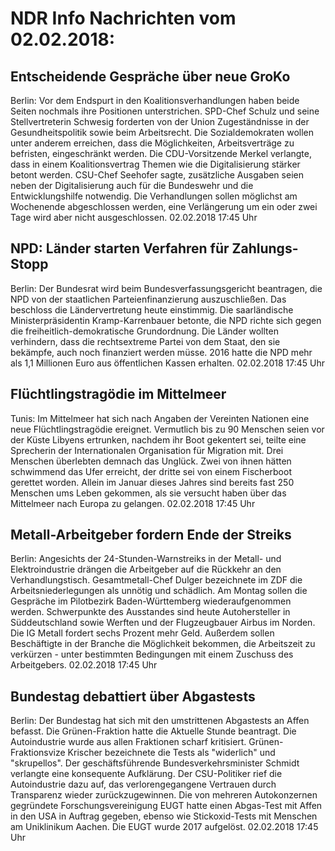 # NDR Info Nachrichten vom 02.02.2018:


## Entscheidende Gespräche über neue GroKo
Berlin: Vor dem Endspurt in den Koalitionsverhandlungen haben beide Seiten nochmals ihre Positionen unterstrichen. SPD-Chef Schulz und seine Stellvertreterin Schwesig forderten von der Union Zugeständnisse in der Gesundheitspolitik sowie beim Arbeitsrecht. Die Sozialdemokraten wollen unter anderem erreichen, dass die Möglichkeiten, Arbeitsverträge zu befristen, eingeschränkt werden. Die CDU-Vorsitzende Merkel verlangte, dass in einem Koalitionsvertrag Themen wie die Digitalisierung stärker betont werden. CSU-Chef Seehofer sagte, zusätzliche Ausgaben seien neben der Digitalisierung auch für die Bundeswehr und die Entwicklungshilfe notwendig. Die Verhandlungen sollen möglichst am Wochenende abgeschlossen werden, eine Verlängerung um ein oder zwei Tage wird aber nicht ausgeschlossen. 02.02.2018 17:45 Uhr 

## NPD: Länder starten Verfahren für Zahlungs-Stopp
Berlin: Der Bundesrat wird beim Bundesverfassungsgericht beantragen, die NPD von der staatlichen Parteienfinanzierung auszuschließen. Das beschloss die Ländervertretung heute einstimmig. Die saarländische Ministerpräsidentin Kramp-Karrenbauer betonte, die NPD richte sich gegen die freiheitlich-demokratische Grundordnung. Die Länder wollten verhindern, dass die rechtsextreme Partei von dem Staat, den sie bekämpfe, auch noch finanziert werden müsse. 2016 hatte die NPD mehr als 1,1 Millionen Euro aus öffentlichen Kassen erhalten. 02.02.2018 17:45 Uhr 

## Flüchtlingstragödie im Mittelmeer
Tunis:          Im Mittelmeer hat sich nach Angaben der Vereinten Nationen eine neue Flüchtlingstragödie ereignet. Vermutlich bis zu 90 Menschen seien vor der Küste Libyens ertrunken, nachdem ihr Boot gekentert sei, teilte eine Sprecherin der Internationalen Organisation für Migration mit. Drei Menschen überlebten demnach das Unglück. Zwei von ihnen hätten schwimmend das Ufer erreicht, der dritte sei von einem Fischerboot gerettet worden. Allein im Januar dieses Jahres sind bereits fast 250 Menschen ums Leben gekommen, als sie versucht haben über das Mittelmeer nach Europa zu gelangen. 02.02.2018 17:45 Uhr 

## Metall-Arbeitgeber fordern Ende der Streiks
Berlin: Angesichts der 24-Stunden-Warnstreiks in der Metall- und Elektroindustrie drängen die Arbeitgeber auf die Rückkehr an den Verhandlungstisch. Gesamtmetall-Chef Dulger bezeichnete im ZDF die Arbeitsniederlegungen als unnötig und schädlich. Am Montag sollen die Gespräche im Pilotbezirk Baden-Württemberg wiederaufgenommen werden. Schwerpunkte des Ausstandes sind heute Autohersteller in Süddeutschland sowie Werften und der Flugzeugbauer Airbus im Norden. Die IG Metall fordert sechs Prozent mehr Geld. Außerdem sollen Beschäftigte in der Branche die Möglichkeit bekommen, die Arbeitszeit zu verkürzen - unter bestimmten Bedingungen mit einem Zuschuss des Arbeitgebers. 02.02.2018 17:45 Uhr 

## Bundestag debattiert über Abgastests
Berlin: Der Bundestag hat sich mit den umstrittenen Abgastests an Affen befasst. Die Grünen-Fraktion hatte die Aktuelle Stunde beantragt. Die Autoindustrie wurde aus allen Fraktionen scharf kritisiert. Grünen-Fraktionsvize Krischer bezeichnete die Tests als "widerlich" und "skrupellos". Der geschäftsführende Bundesverkehrsminister Schmidt verlangte eine konsequente Aufklärung. Der CSU-Politiker rief die Autoindustrie dazu auf, das verlorengegangene Vertrauen durch Transparenz wieder zurückzugewinnen. Die von mehreren Autokonzernen gegründete Forschungsvereinigung EUGT hatte einen Abgas-Test mit Affen in den USA in Auftrag gegeben, ebenso wie Stickoxid-Tests mit Menschen am Uniklinikum Aachen. Die EUGT wurde 2017 aufgelöst. 02.02.2018 17:45 Uhr 
